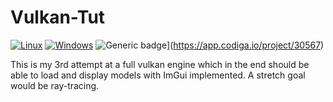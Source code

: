 # Vulkan-Tut
[![Linux](https://svgshare.com/i/Zhy.svg)](https://svgshare.com/i/Zhy.svg)
[![Windows](https://svgshare.com/i/ZhY.svg)](https://svgshare.com/i/ZhY.svg)
![Generic badge](https://api.codiga.io/project/30567/score/svg)](https://app.codiga.io/project/30567)
  
This is my 3rd attempt at a full vulkan engine which in the end should be able to load and display models with ImGui implemented.
A stretch goal would be ray-tracing.
